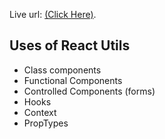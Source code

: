 Live url: [(Click Here)](https://resort-app-react.netlify.com/).

## Uses of React Utils

- Class components
- Functional Components
- Controlled Components (forms)
- Hooks
- Context
- PropTypes
